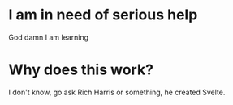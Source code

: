 # I am in need of serious help
God damn I am learning

# Why does this work?
I don't know, go ask Rich Harris or something, he created Svelte.